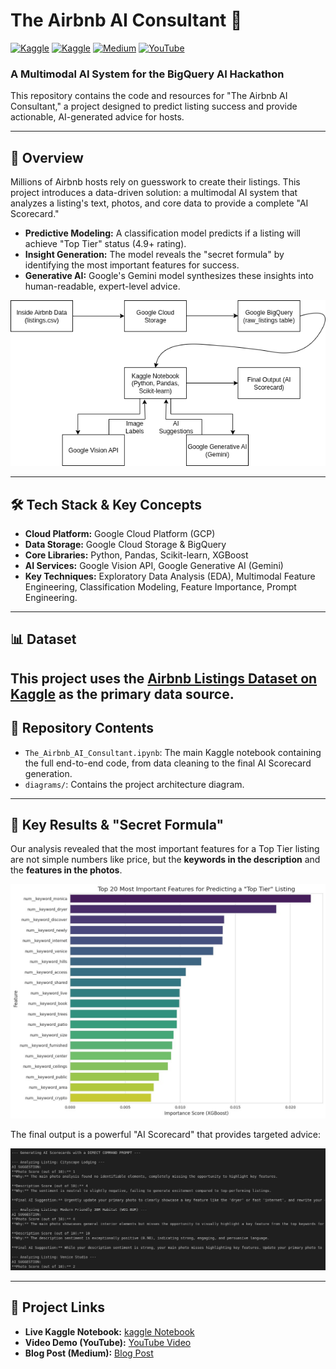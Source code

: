 # The Airbnb AI Consultant 🤖

[![Kaggle](https://img.shields.io/badge/Notebook-Kaggle-blue?logo=kaggle&logoColor=white)](https://www.kaggle.com/code/wafaaalayoubi/the-airbnb-ai-consultant)
[![Kaggle](https://img.shields.io/badge/Dataset-Kaggle-blue?logo=kaggle&logoColor=white)](https://www.kaggle.com/datasets/wafaaalayoubi/los-angeles-airbnb-data-june-2025)
[![Medium](https://img.shields.io/badge/Blog-Medium-black?logo=medium&logoColor=white)](https://medium.com/@wafaaelayoubi.w/i-built-an-ai-consultant-for-airbnb-hosts-with-google-cloud-5592ffb53b76)
[![YouTube](https://img.shields.io/badge/Demo-YouTube-red?logo=youtube&logoColor=white)](https://www.youtube.com/watch?v=GuUszMD0Mqo)



### A Multimodal AI System for the BigQuery AI Hackathon

This repository contains the code and resources for "The Airbnb AI Consultant," a project designed to predict listing success and provide actionable, AI-generated advice for hosts.

---

## 🚀 Overview

Millions of Airbnb hosts rely on guesswork to create their listings. This project introduces a data-driven solution: a multimodal AI system that analyzes a listing's text, photos, and core data to provide a complete "AI Scorecard."

*   **Predictive Modeling:** A classification model predicts if a listing will achieve "Top Tier" status (4.9+ rating).
*   **Insight Generation:** The model reveals the "secret formula" by identifying the most important features for success.
*   **Generative AI:** Google's Gemini model synthesizes these insights into human-readable, expert-level advice.

![Architectural Diagram](images/diagram.png)

---

## 🛠️ Tech Stack & Key Concepts

*   **Cloud Platform:** Google Cloud Platform (GCP)
*   **Data Storage:** Google Cloud Storage & BigQuery
*   **Core Libraries:** Python, Pandas, Scikit-learn, XGBoost
*   **AI Services:** Google Vision API, Google Generative AI (Gemini)
*   **Key Techniques:** Exploratory Data Analysis (EDA), Multimodal Feature Engineering, Classification Modeling, Feature Importance, Prompt Engineering.

---
## 📊 Dataset

This project uses the [Airbnb Listings Dataset on Kaggle](https://www.kaggle.com/datasets/wafaaalayoubi/los-angeles-airbnb-data-june-2025) as the primary data source.
---
## 📂 Repository Contents

*   `The_Airbnb_AI_Consultant.ipynb`: The main Kaggle notebook containing the full end-to-end code, from data cleaning to the final AI Scorecard generation.
*   `diagrams/`: Contains the project architecture diagram.

---

## 🌟 Key Results & "Secret Formula"

Our analysis revealed that the most important features for a Top Tier listing are not simple numbers like price, but the **keywords in the description** and the **features in the photos**.

![Feature Importance Chart](images/FeatureImportance.jpeg)

The final output is a powerful "AI Scorecard" that provides targeted advice:

![AI Scorecard](images/aiScore.png)


---

## 🔗 Project Links

*   **Live Kaggle Notebook:** [kaggle Notebook](https://www.kaggle.com/code/wafaaalayoubi/the-airbnb-ai-consultant)
*   **Video Demo (YouTube):** [YouTube Video](https://www.youtube.com/watch?v=GuUszMD0Mqo)
*   **Blog Post (Medium):** [Blog Post](https://medium.com/@wafaaelayoubi.w/i-built-an-ai-consultant-for-airbnb-hosts-with-google-cloud-5592ffb53b76)
